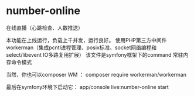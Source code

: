# number-online
在线直播（心跳检查、人数推送）

本功能在上线运行，负载上千并发，运行良好。
使用PHP第三方中间件workerman（集成pcntl进程管理、posix标准、socket网络编程和select/libevent IO多路复用扩展）
该文件是symfony框架下的command 常驻内存命令模式

当然，你也可以composer WM ：
  composer require workerman/workerman

最后在symfony环境下启动它：
  app/console live:number-online start